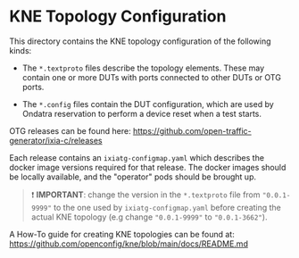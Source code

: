 # KNE Topology Configuration

This directory contains the KNE topology configuration of the following kinds:

-   The `*.textproto` files describe the topology elements. These may contain
    one or more DUTs with ports connected to other DUTs or OTG ports.

-   The `*.config` files contain the DUT configuration, which are used by
    Ondatra reservation to perform a device reset when a test starts.

OTG releases can be found here:
https://github.com/open-traffic-generator/ixia-c/releases

Each release contains an `ixiatg-configmap.yaml` which describes the docker
image versions required for that release. The docker images should be locally
available, and the "operator" pods should be brought up.

> :exclamation: **IMPORTANT**: change the version in the `*.textproto` file
> from `"0.0.1-9999"` to the one used by `ixiatg-configmap.yaml` before
> creating the actual KNE topology (e.g change `"0.0.1-9999"` to
> `"0.0.1-3662"`).

A How-To guide for creating KNE topologies can be found at:
https://github.com/openconfig/kne/blob/main/docs/README.md
